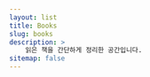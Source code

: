 ```yaml
---
layout: list
title: Books
slug: books
description: >
    읽은 책을 간단하게 정리한 공간입니다.
sitemap: false
---
```


